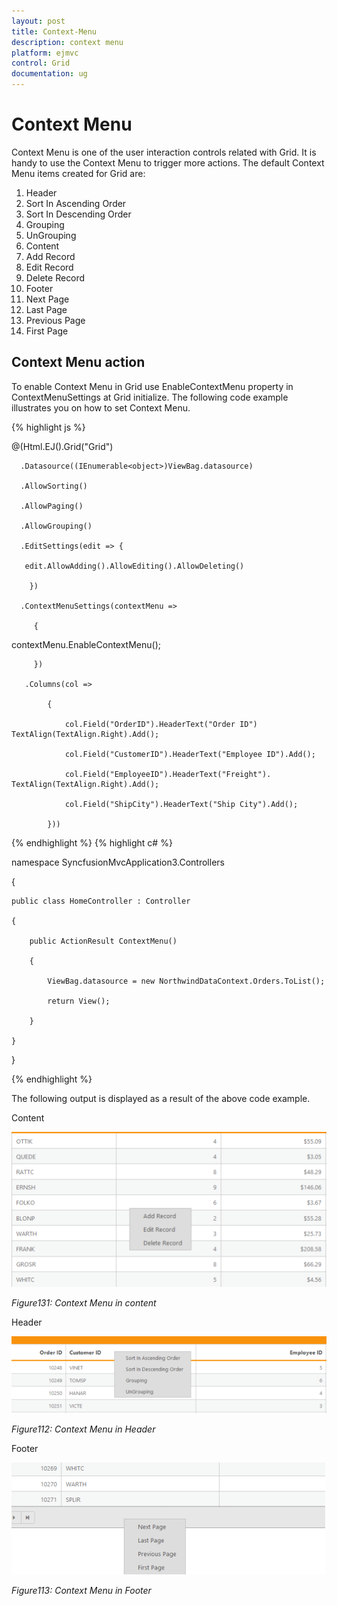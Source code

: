 ```yaml
---
layout: post
title: Context-Menu
description: context menu
platform: ejmvc
control: Grid
documentation: ug
---
```


# Context Menu

Context Menu is one of the user interaction controls related with Grid. It is handy to use the Context Menu to trigger more actions. The default Context Menu items created for Grid are:

1. Header
1. Sort In Ascending Order
2. Sort In Descending Order
3. Grouping
4. UnGrouping
2. Content
1. Add Record
2. Edit Record
3. Delete Record                  
3. Footer 
1. Next Page     
2. Last Page
3. Previous Page
4. First Page

## Context Menu action


To enable Context Menu in Grid use EnableContextMenu property in ContextMenuSettings at Grid initialize. The following code example illustrates you on how to set Context Menu.


{% highlight js %}


  @(Html.EJ().Grid<object>("Grid")

      .Datasource((IEnumerable<object>)ViewBag.datasource)

      .AllowSorting()

      .AllowPaging()

      .AllowGrouping()

      .EditSettings(edit => {

       edit.AllowAdding().AllowEditing().AllowDeleting()

        })

      .ContextMenuSettings(contextMenu =>

         {

contextMenu.EnableContextMenu();    

         })

       .Columns(col =>

        	{

            	col.Field("OrderID").HeaderText("Order ID") TextAlign(TextAlign.Right).Add();

            	col.Field("CustomerID").HeaderText("Employee ID").Add();

            	col.Field("EmployeeID").HeaderText("Freight"). TextAlign(TextAlign.Right).Add();

            	col.Field("ShipCity").HeaderText("Ship City").Add();

        	}))



{% endhighlight  %}
{% highlight c# %}

namespace SyncfusionMvcApplication3.Controllers

{

    public class HomeController : Controller

    {

        public ActionResult ContextMenu()

        {

            ViewBag.datasource = new NorthwindDataContext.Orders.ToList();

            return View();

        }         

    }	

}


{% endhighlight  %}


The following output is displayed as a result of the above code example.

Content

![](Context-Menu_images/Context-Menu_img1.png)

_Figure131: Context Menu in content_

Header

![](Context-Menu_images/Context-Menu_img2.png)

_Figure112: Context Menu in Header_

Footer

![](Context-Menu_images/Context-Menu_img3.png)

_Figure113: Context Menu in Footer_

